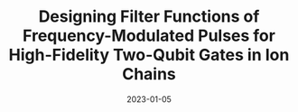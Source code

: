 ---
title: "Designing Filter Functions of Frequency-Modulated Pulses for High-Fidelity Two-Qubit Gates in Ion Chains"
collection: publications
permalink: /publication/2023-01-05-Filter
excerpt: "We derive and design filter functions of the laser pulses for two-qubit gates on trapped ions, in order to suppress the effects of time-varying fluctuations of the motional-mode frequencies. This improves the experimentally measured gate fidelity from 99.23(7)% to 99.55(7)% in a five-ion chain."
date: 2023-01-05
venue: 'Physical Review Applied'
paperno: '19, 014014'
authors: '<b>MK</b>, Y. Wang, C. Fang, B. Zhang, O. Khosravani, J. Kim, and K.R. Brown'
paperurl: 'https://journals.aps.org/prapplied/abstract/10.1103/PhysRevApplied.19.014014'
arXiv: 'arXiv:2206.10850'
arXivurl: 'https://arxiv.org/abs/2206.10850'
highlight: False
---